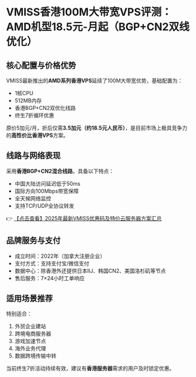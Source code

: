 # VMISS香港100M大带宽VPS评测：AMD机型18.5元-月起（BGP+CN2双线优化）

## 核心配置与价格优势

VMISS最新推出的**AMD系列香港VPS**延续了100M大带宽优势，基础配置为：
- 1核CPU
- 512MB内存
- 香港BGP+CN2双优化线路
- 终生7折循环优惠

原价5加元/月，折后仅需**3.5加元（约18.5元人民币）**，是目前市场上极具竞争力的**高性价比香港VPS**方案。

## 线路与网络表现
采用**香港BGP+CN2混合线路**，具备以下特点：
- 中国大陆访问延迟低于50ms
- 国际方向100Mbps带宽保障
- 全天候网络监控
- 支持TCP/UDP全协议转发

👉 [【点击查看】2025年最新VMISS优惠码及特价云服务器方案汇总](https://bit.ly/Vmiss)

## 品牌服务与支付
- 成立时间：2022年（加拿大注册企业）
- 支付方式：支持支付宝/微信支付
- 数据中心：除香港外还提供日本IIJ、韩国CN2、美国洛杉矶等节点
- 售后服务：7×24小时工单响应

## 适用场景推荐
特别适合：
1. 外贸企业建站
2. 跨境电商服务器
3. 游戏加速节点
4. 海外业务代理
5. 数据跨境传输中转

当前终生7折活动持续有效，建议有**香港服务器**需求的用户及时锁定优惠。